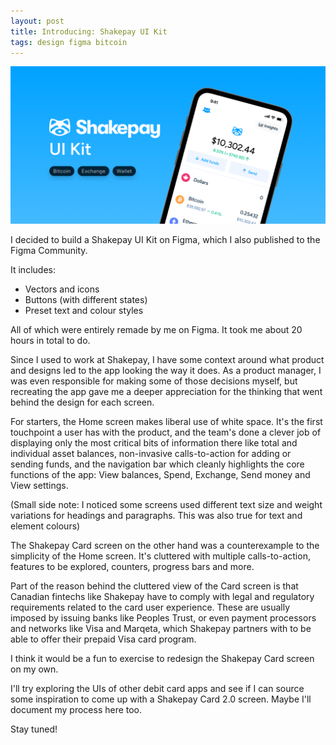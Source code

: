 ```yaml
---
layout: post
title: Introducing: Shakepay UI Kit
tags: design figma bitcoin
---
```


![shakepay-ui-kit](/assets/cover.png)

I decided to build a Shakepay UI Kit on Figma, which I also published to the Figma Community.

It includes:
- Vectors and icons
- Buttons (with different states)
- Preset text and colour styles

All of which were entirely remade by me on Figma. It took me about 20 hours in total to do.

Since I used to work at Shakepay, I have some context around what product and designs led to the app looking the way it does. As a product manager, I was even responsible for making some of those decisions myself, but recreating the app gave me a deeper appreciation for the thinking that went behind the design for each screen.

For starters, the Home screen makes liberal use of white space. It's the first touchpoint a user has with the product, and the team's done a clever job of displaying only the most critical bits of information there like total and individual asset balances, non-invasive calls-to-action for adding or sending funds, and the navigation bar which cleanly highlights the core functions of the app: View balances, Spend, Exchange, Send money and View settings.

(Small side note: I noticed some screens used different text size and weight variations for headings and paragraphs. This was also true for text and element colours)

The Shakepay Card screen on the other hand was a counterexample to the simplicity of the Home screen. It's cluttered with multiple calls-to-action, features to be explored, counters, progress bars and more.

Part of the reason behind the cluttered view of the Card screen is that Canadian fintechs like Shakepay have to comply with legal and regulatory requirements related to the card user experience. These are usually imposed by issuing banks like Peoples Trust, or even payment processors and networks like Visa and Marqeta, which Shakepay partners with to be able to offer their prepaid Visa card program.

I think it would be a fun to exercise to redesign the Shakepay Card screen on my own.

I'll try exploring the UIs of other debit card apps and see if I can source some inspiration to come up with a Shakepay Card 2.0 screen. Maybe I'll document my process here too.

Stay tuned!
